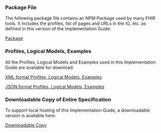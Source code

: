 <!-- Downloads.md {% comment %}
*****************************************************************************************
*                            WARNING: DO NOT EDIT THIS FILE                             *
*                                                                                       *
* This file is generated by SUSHI. Any edits you make to this file will be overwritten. *
*                                                                                       *
* To change the contents of this file, edit the original source file at:                *
* ig-data\input\pagecontent\7_Downloads.md                                              *
*****************************************************************************************
{% endcomment %} -->
### Package File
The following package file contains an NPM Package used by many FHIR tools. It includes the profiles, list of pages and URLs in the IG, etc. as defined in this version of the Implementation Guide:

  [Package](package.tgz)

### Profiles, Logical Models, Examples
All the Profiles, Logical Models and Examples used in this Implementation Guide are available for download:

  [XML format Profiles, Logical Models, Examples](examples.xml.zip)

  [JSON format Profiles, Logical Models, Examples](examples.json.zip)

### Downloadable Copy of Entire Specification
To support local hosting of this Implementation Guide, a downloadable version is available here:

  [Downloadable Copy](full-ig.zip)
